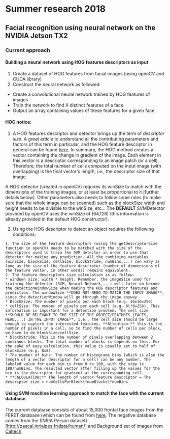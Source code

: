 # Summer research 2018

## Facial recognition using neural network on the NVIDIA Jetson TX2

### Current approach

#### Building a neural network using HOG features descriptors as input
1. Create a dataset of HOG features from facial images (using openCV and CUDA library)
2. Construct the neural network as followed:
* Create a convolutional neural network trained by HOG features of images
* Train the network to find X distinct features of a face.
* Output an array containing values of these features for a given face

#### HOG notice:

1. A HOG features descriptor and detector brings up the term of _descriptor size_. A great article to understand all the contributing parameters and factors of this term in particular, and the HOG feature descriptor in general can be found [here](https://www.learnopencv.com/histogram-of-oriented-gradients/). In summary, the HOG method creates a vector containing the change in gradient of the image. Each element in this vector is a descriptor corresponding to an image patch (or a cell). Therefore, the total number of cells computed on the input image (with overlapping) is the final vector's length, i.e., the descriptor size of that image.

A HOG detector (created in openCV) requires its winSize to match with the dimensions of the training images, or at least be proportional to it (further details below). Other parameters also needs to follow some rules (to make sure that the whole image can be scanned) such as the blockSize width and height needs to be divisble to the winSize, etc... The **DEFAULT** SVMDetector provided by openCV uses the winSize of (64,128) (this information is already provided in the default HOG constructor). 

2. Using the HOG descriptor to detect an object requires the following conditions:

```
1. The size of the feature descriptors (using the getDescriptorSize function in openCV) needs to be matched with the size of the descriptors used to train the SVM detector in order to use that detector for making any prediction. All the combining variables (winSize, blockSize, cellSize, blockStride, numBins,...) can vary as long as the size of the feature descriptor (number of dimmensions of the feature vector, in other words) remains equivalent.
2. The feature descriptors size calculation is as follow.
* windown size: width * height. Remember, the imageSize used for training the detector (SVM, Neural Network,...) will later on become the detectionWindowSize when making the HOG descriptor features and prediction. The windowSize **DOES NOT NEED TO MATCH THE INPUT IMAGE**, since the detectionWindow will go through the image anyway.
* BlockSize: The number of pixels per each block (e.g. 16x16=256)
* cellSize: The number of pixels per each cell (e.g. 8\*8=256). This information is important for a detection problem. The cell size **SHOULD BE RELEVANT TO THE SIZE OF THE OBJECT/FEATURES (FACES, HEAD,...) IN THE INPUT IMAGE**, i.e., the cell size should be large enough to capture the interested features. **Attention:** this is the number of pixels in a cell, so to find the number of cells per block, we have to do blockSize/cellSize.
* blockStride: This is the number of pixels overlapping between 2 continuos blocks. The total number of blocks is depends on this. For the sake of easy calculation, this value is usually set to half of blockSize (e.g. 8x8).
* The number of bins: The number of histograms bins (which is also the length of a vector descriptor for a cell) can be any number. The labeled value for each bin is from 0 to 180, with the step is 180/numBins. The resulted vector after filling up the values for the bin is the descriptor for gradient at the corresponding cell.
* **CALCULATION:** The length of vector feature descriptor = The descriptor size = numCellsPerBlock\*numBlocks\*numBins
```

#### Using SVM machine learning approach to match the face with the current database.

The current database consists of about 15,000 frontal face images from the FERET database (which can be found from [here](https://www.nist.gov/itl/iad/image-group/color-feret-database). The negative database comes from the (INRIA Person dataset)[http://pascal.inrialpes.fr/data/human/] and Background set of images from [Caltech](http://www.vision.caltech.edu/html-files/archive.html).
